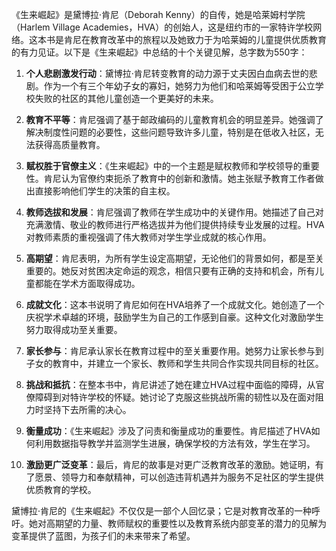 《生来崛起》是黛博拉·肯尼（Deborah Kenny）的自传，她是哈莱姆村学院（Harlem Village Academies，HVA）的创始人，这是纽约市的一家特许学校网络。这本书是肯尼在教育改革中的旅程以及她致力于为哈莱姆的儿童提供优质教育的有力见证。以下是《生来崛起》中总结的十个关键见解，总字数为550字：

1. **个人悲剧激发行动**：黛博拉·肯尼转变教育的动力源于丈夫因白血病去世的悲剧。作为一个有三个年幼子女的寡妇，她努力为他们和哈莱姆等受困于公立学校失败的社区的其他儿童创造一个更美好的未来。

2. **教育不平等**：肯尼强调了基于邮政编码的儿童教育机会的明显差异。她强调了解决制度性问题的必要性，这些问题导致许多儿童，特别是在低收入社区，无法获得高质量教育。

3. **赋权胜于官僚主义**：《生来崛起》中的一个主题是赋权教师和学校领导的重要性。肯尼认为官僚约束扼杀了教育中的创新和激情。她主张赋予教育工作者做出直接影响他们学生的决策的自主权。

4. **教师选拔和发展**：肯尼强调了教师在学生成功中的关键作用。她描述了自己对充满激情、敬业的教师进行严格选拔并为他们提供持续专业发展的过程。HVA对教师素质的重视强调了伟大教师对学生学业成就的核心作用。

5. **高期望**：肯尼表明，为所有学生设定高期望，无论他们的背景如何，都是至关重要的。她反对贫困决定命运的观念，相信只要有正确的支持和机会，所有儿童都能在学术方面取得成功。

6. **成就文化**：这本书说明了肯尼如何在HVA培养了一个成就文化。她创造了一个庆祝学术卓越的环境，鼓励学生为自己的工作感到自豪。这种文化对激励学生努力取得成功至关重要。

7. **家长参与**：肯尼承认家长在教育过程中的至关重要作用。她努力让家长参与到子女的教育中，并建立一个家长、教师和学生共同合作实现共同目标的社区。

8. **挑战和抵抗**：在整本书中，肯尼讲述了她在建立HVA过程中面临的障碍，从官僚障碍到对特许学校的怀疑。她讨论了克服这些挑战所需的韧性以及在面对阻力时坚持下去所需的决心。

9. **衡量成功**：《生来崛起》涉及了问责和衡量成功的重要性。肯尼描述了HVA如何利用数据指导教学并监测学生进展，确保学校的方法有效，学生在学习。

10. **激励更广泛变革**：最后，肯尼的故事是对更广泛教育改革的激励。她证明，有了愿景、领导力和奉献精神，可以创造违背机遇并为服务不足社区的学生提供优质教育的学校。

黛博拉·肯尼的《生来崛起》不仅仅是一部个人回忆录；它是对教育改革的一种呼吁。她对高期望的力量、教师赋权的重要性以及教育系统内部变革的潜力的见解为变革提供了蓝图，为孩子们的未来带来了希望。